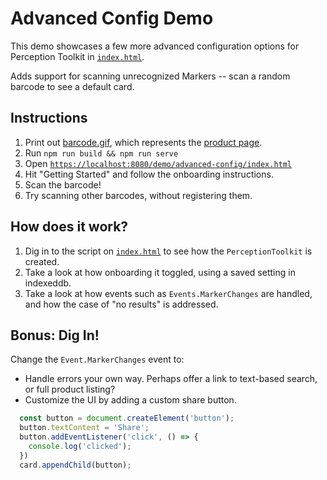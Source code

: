 # Advanced Config Demo

This demo showcases a few more advanced configuration options for Perception Toolkit in [`index.html`](./index.html).

Adds support for scanning unrecognized Markers -- scan a random barcode to see a default card.

## Instructions

1. Print out [barcode.gif](./products/barcode.gif), which represents the [product page](./products/product.html).
2. Run `npm run build && npm run serve`
3. Open [`https://localhost:8080/demo/advanced-config/index.html`](https://localhost:8080/demo/advanced-config/index.html)
4. Hit "Getting Started" and follow the onboarding instructions.
5. Scan the barcode!
6. Try scanning other barcodes, without registering them.

## How does it work?

1. Dig in to the script on [`index.html`](./index.html) to see how the `PerceptionToolkit` is created.
2. Take a look at how onboarding it toggled, using a saved setting in indexeddb.
3. Take a look at how events such as `Events.MarkerChanges` are handled, and how the case of "no results" is addressed.

## Bonus: Dig In!

Change the `Event.MarkerChanges` event to:

* Handle errors your own way.  Perhaps offer a link to text-based search, or full product listing?
* Customize the UI by adding a custom share button.

```javascript
  const button = document.createElement('button');
  button.textContent = 'Share';
  button.addEventListener('click', () => {
    console.log('clicked');
  })
  card.appendChild(button);
```